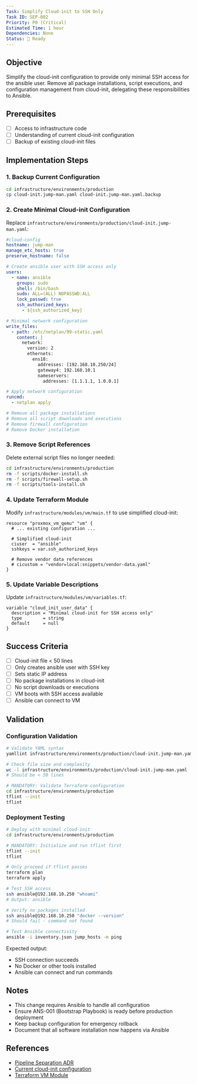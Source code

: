 ```yaml
---
Task: Simplify Cloud-init to SSH Only
Task ID: SEP-002
Priority: P0 (Critical)
Estimated Time: 1 hour
Dependencies: None
Status: 🔄 Ready
---
```


## Objective

Simplify the cloud-init configuration to provide only minimal SSH access for the ansible user. Remove all package installations, script executions, and configuration management from cloud-init, delegating these responsibilities to Ansible.

## Prerequisites

- [ ] Access to infrastructure code
- [ ] Understanding of current cloud-init configuration
- [ ] Backup of existing cloud-init files

## Implementation Steps

### 1. **Backup Current Configuration**

```bash
cd infrastructure/environments/production
cp cloud-init.jump-man.yaml cloud-init.jump-man.yaml.backup
```

### 2. **Create Minimal Cloud-init Configuration**

Replace `infrastructure/environments/production/cloud-init.jump-man.yaml`:

```yaml
#cloud-config
hostname: jump-man
manage_etc_hosts: true
preserve_hostname: false

# Create ansible user with SSH access only
users:
  - name: ansible
    groups: sudo
    shell: /bin/bash
    sudo: ALL=(ALL) NOPASSWD:ALL
    lock_passwd: true
    ssh_authorized_keys:
      - ${ssh_authorized_key}

# Minimal network configuration
write_files:
  - path: /etc/netplan/99-static.yaml
    content: |
      network:
        version: 2
        ethernets:
          ens18:
            addresses: [192.168.10.250/24]
            gateway4: 192.168.10.1
            nameservers:
              addresses: [1.1.1.1, 1.0.0.1]

# Apply network configuration
runcmd:
  - netplan apply

# Remove all package installations
# Remove all script downloads and executions
# Remove firewall configuration
# Remove Docker installation
```

### 3. **Remove Script References**

Delete external script files no longer needed:

```bash
cd infrastructure/environments/production
rm -f scripts/docker-install.sh
rm -f scripts/firewall-setup.sh
rm -f scripts/tools-install.sh
```

### 4. **Update Terraform Module**

Modify `infrastructure/modules/vm/main.tf` to use simplified cloud-init:

```hcl
resource "proxmox_vm_qemu" "vm" {
  # ... existing configuration ...

  # Simplified cloud-init
  ciuser  = "ansible"
  sshkeys = var.ssh_authorized_keys

  # Remove vendor data references
  # cicustom = "vendor=local:snippets/vendor-data.yaml"
}
```

### 5. **Update Variable Descriptions**

Update `infrastructure/modules/vm/variables.tf`:

```hcl
variable "cloud_init_user_data" {
  description = "Minimal cloud-init for SSH access only"
  type        = string
  default     = null
}
```

## Success Criteria

- [ ] Cloud-init file < 50 lines
- [ ] Only creates ansible user with SSH key
- [ ] Sets static IP address
- [ ] No package installations in cloud-init
- [ ] No script downloads or executions
- [ ] VM boots with SSH access available
- [ ] Ansible can connect to VM

## Validation

### Configuration Validation

```bash
# Validate YAML syntax
yamllint infrastructure/environments/production/cloud-init.jump-man.yaml

# Check file size and complexity
wc -l infrastructure/environments/production/cloud-init.jump-man.yaml
# Should be < 50 lines

# MANDATORY: Validate Terraform configuration
cd infrastructure/environments/production
tflint --init
tflint
```

### Deployment Testing

```bash
# Deploy with minimal cloud-init
cd infrastructure/environments/production

# MANDATORY: Initialize and run tflint first
tflint --init
tflint

# Only proceed if tflint passes
terraform plan
terraform apply

# Test SSH access
ssh ansible@192.168.10.250 "whoami"
# Output: ansible

# Verify no packages installed
ssh ansible@192.168.10.250 "docker --version"
# Should fail - command not found

# Test Ansible connectivity
ansible -i inventory.json jump_hosts -m ping
```

Expected output:

- SSH connection succeeds
- No Docker or other tools installed
- Ansible can connect and run commands

## Notes

- This change requires Ansible to handle all configuration
- Ensure ANS-001 (Bootstrap Playbook) is ready before production deployment
- Keep backup configuration for emergency rollback
- Document that all software installation now happens via Ansible

## References

- [Pipeline Separation ADR](../../../decisions/20250118-pipeline-separation.md)
- [Current cloud-init configuration](../../../../infrastructure/environments/production/cloud-init.jump-man.yaml)
- [Terraform VM Module](../../../../infrastructure/modules/vm/main.tf)
